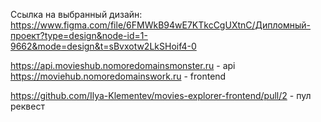 Ссылка на выбранный дизайн:
https://www.figma.com/file/6FMWkB94wE7KTkcCgUXtnC/Дипломный-проект?type=design&node-id=1-9662&mode=design&t=sBvxotw2LkSHoif4-0

https://api.movieshub.nomoredomainsmonster.ru - api
https://moviehub.nomoredomainswork.ru - frontend

https://github.com/Ilya-Klementev/movies-explorer-frontend/pull/2 - пул реквест
